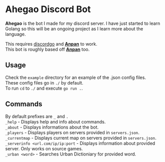 # Ahegao Discord Bot
**Ahegao** is the bot I made for my discord server. I have just started to learn Golang so this will be an ongoing project as I learn more about the language.

This requires [discordgo](https://github.com/bwmarrin/discordgo) and **[Anpan](https://github.com/MikeModder/anpan/)** to work. <br>
This bot is roughly based off **[Anpan](https://github.com/MikeModder/anpan/)** too.

## Usage
Check the `example` directory for an example of the .json config files. <br>
These config files go in `./` by default. <br>
To run `cd` to `./` and execute `go run .`.

## Commands
By default prefixes are `_` and `.`<br>
`_help` - Displays help and info about commands. <br>
`_about` - Displays informations about the bot. <br>
`_players` - Displays players on servers provided in `servers.json`. <br>
`_currentmap` - Displays current map on servers provided in `servers.json`. <br>
`_serverinfo <url.com/ip/ip:port` - Displays information about provided server. Only works on source games. <br>
`_urban <word>` - Searches Urban Dictioniary for provided word.